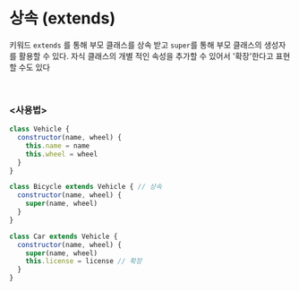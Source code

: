 # 상속 (extends)

키워드 `extends` 를 통해 부모 클래스를 상속 받고 `super`를 통해 부모 클래스의 생성자를 활용할 수 있다. 자식 클래스의 개별 적인 속성을 추가할 수 있어서 '확장'한다고 표현할 수도 있다

<br>

### <사용법>

```javascript
class Vehicle {
  constructor(name, wheel) {
    this.name = name
    this.wheel = wheel
  }
}

class Bicycle extends Vehicle { // 상속
  constructor(name, wheel) {
    super(name, wheel) 
  }
}

class Car extends Vehicle { 
  constructor(name, wheel) {
    super(name, wheel)
    this.license = license // 확장
  }
}
```